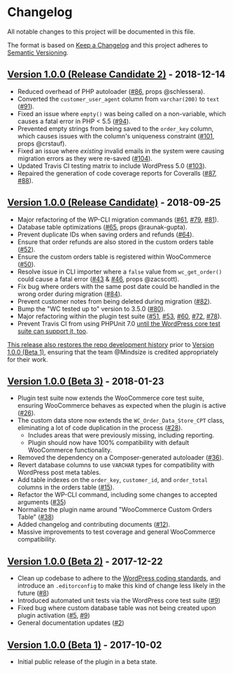 # Changelog

All notable changes to this project will be documented in this file.

The format is based on [Keep a Changelog](http://keepachangelog.com/en/1.0.0/)
and this project adheres to [Semantic Versioning](http://semver.org/spec/v2.0.0.html).

## [Version 1.0.0 (Release Candidate 2)] - 2018-12-14

* Reduced overhead of PHP autoloader ([#86], props @schlessera).
* Converted the `customer_user_agent` column from `varchar(200)` to `text` ([#91]).
* Fixed an issue where `empty()` was being called on a non-variable, which causes a fatal error in PHP < 5.5 ([#94]).
* Prevented empty strings from being saved to the `order_key` column, which causes issues with the column's uniqueness constraint ([#101], props @crstauf).
* Fixed an issue where *existing* invalid emails in the system were causing migration errors as they were re-saved ([#104]).
* Updated Travis CI testing matrix to include WordPress 5.0 ([#103]).
* Repaired the generation of code coverage reports for Coveralls ([#87], [#88]).

## [Version 1.0.0 (Release Candidate)] - 2018-09-25

* Major refactoring of the WP-CLI migration commands ([#61], [#79], [#81]).
* Database table optimizations ([#65], props @raunak-gupta).
* Prevent duplicate IDs when saving orders and refunds ([#64]).
* Ensure that order refunds are also stored in the custom orders table ([#52]).
* Ensure the custom orders table is registered within WooCommerce ([#50]).
* Resolve issue in CLI importer where a `false` value from `wc_get_order()` could cause a fatal error ([#43] & [#46], props @zacscott).
* Fix bug where orders with the same post date could be handled in the wrong order during migration ([#84]).
* Prevent customer notes from being deleted during migration ([#82]).
* Bump the "WC tested up to" version to 3.5.0 ([#80]).
* Major refactoring within the plugin test suite ([#51], [#53], [#60], [#72], [#78]).
* Prevent Travis CI from using PHPUnit 7.0 [until the WordPress core test suite can support it, too](https://core.trac.wordpress.org/ticket/43218).

[This release also restores the repo development history](https://github.com/liquidweb/woocommerce-custom-orders-table/pull/63) prior to [Version 1.0.0 (Beta 1)], ensuring that the team @Mindsize is credited appropriately for their work.

## [Version 1.0.0 (Beta 3)] - 2018-01-23

* Plugin test suite now extends the WooCommerce core test suite, ensuring WooCommerce behaves as expected when the plugin is active ([#26]).
* The custom data store now extends the `WC_Order_Data_Store_CPT` class, eliminating a lot of code duplication in the process ([#28]).
	- Includes areas that were previously missing, including reporting.
	- Plugin should now have 100% compatibility with default WooCommerce functionality.
* Removed the dependency on a Composer-generated autoloader ([#36]).
* Revert database columns to use `VARCHAR` types for compatibility with WordPress post meta tables.
* Add table indexes on the `order_key`, `customer_id`, and `order_total` columns in the orders table ([#15]).
* Refactor the WP-CLI command, including some changes to accepted arguments ([#35])
* Normalize the plugin name around "WooCommerce Custom Orders Table" ([#38])
* Added changelog and contributing documents ([#12]).
* Massive improvements to test coverage and general WooCommerce compatibility.

## [Version 1.0.0 (Beta 2)] - 2017-12-22

* Clean up codebase to adhere to the [WordPress coding standards](https://make.wordpress.org/core/handbook/best-practices/coding-standards/), and introduce an `.editorconfig` to make this kind of change less likely in the future ([#8])
* Introduced automated unit tests via the WordPress core test suite ([#9])
* Fixed bug where custom database table was not being created upon plugin activation ([#5], [#9])
* General documentation updates ([#2])

## [Version 1.0.0 (Beta 1)] - 2017-10-02

* Initial public release of the plugin in a beta state.


[Unreleased]: https://github.com/liquidweb/woocommerce-order-tables/compare/master...develop
[Version 1.0.0 (Release Candidate 2)]: https://github.com/liquidweb/woocommerce-order-tables/releases/tag/v1.0.0-rc2
[Version 1.0.0 (Release Candidate)]: https://github.com/liquidweb/woocommerce-order-tables/releases/tag/v1.0.0-rc1
[Version 1.0.0 (Beta 3)]: https://github.com/liquidweb/woocommerce-order-tables/releases/tag/v1.0.0-beta.3
[Version 1.0.0 (Beta 2)]: https://github.com/liquidweb/woocommerce-order-tables/releases/tag/v1.0.0-beta.2
[Version 1.0.0 (Beta 1)]: https://github.com/liquidweb/woocommerce-order-tables/releases/tag/v1.0.0-beta.1
[#2]: https://github.com/liquidweb/woocommerce-order-tables/pull/2
[#5]: https://github.com/liquidweb/woocommerce-order-tables/pull/5
[#8]: https://github.com/liquidweb/woocommerce-order-tables/pull/8
[#9]: https://github.com/liquidweb/woocommerce-order-tables/pull/9
[#12]: https://github.com/liquidweb/woocommerce-order-tables/pull/12
[#15]: https://github.com/liquidweb/woocommerce-order-tables/pull/15
[#26]: https://github.com/liquidweb/woocommerce-order-tables/pull/26
[#28]: https://github.com/liquidweb/woocommerce-order-tables/pull/28
[#35]: https://github.com/liquidweb/woocommerce-order-tables/pull/35
[#36]: https://github.com/liquidweb/woocommerce-order-tables/pull/36
[#38]: https://github.com/liquidweb/woocommerce-order-tables/pull/38
[#43]: https://github.com/liquidweb/woocommerce-order-tables/issues/43
[#46]: https://github.com/liquidweb/woocommerce-order-tables/pull/46
[#50]: https://github.com/liquidweb/woocommerce-order-tables/pull/50
[#51]: https://github.com/liquidweb/woocommerce-order-tables/pull/51
[#52]: https://github.com/liquidweb/woocommerce-order-tables/pull/52
[#53]: https://github.com/liquidweb/woocommerce-order-tables/pull/53
[#60]: https://github.com/liquidweb/woocommerce-order-tables/pull/60
[#61]: https://github.com/liquidweb/woocommerce-order-tables/pull/61
[#64]: https://github.com/liquidweb/woocommerce-order-tables/pull/64
[#65]: https://github.com/liquidweb/woocommerce-order-tables/pull/65
[#72]: https://github.com/liquidweb/woocommerce-order-tables/pull/72
[#78]: https://github.com/liquidweb/woocommerce-order-tables/pull/78
[#79]: https://github.com/liquidweb/woocommerce-order-tables/pull/79
[#80]: https://github.com/liquidweb/woocommerce-order-tables/pull/80
[#81]: https://github.com/liquidweb/woocommerce-order-tables/pull/81
[#82]: https://github.com/liquidweb/woocommerce-order-tables/pull/82
[#84]: https://github.com/liquidweb/woocommerce-order-tables/pull/84
[#86]: https://github.com/liquidweb/woocommerce-order-tables/pull/86
[#87]: https://github.com/liquidweb/woocommerce-order-tables/pull/87
[#88]: https://github.com/liquidweb/woocommerce-order-tables/pull/88
[#91]: https://github.com/liquidweb/woocommerce-order-tables/pull/91
[#94]: https://github.com/liquidweb/woocommerce-order-tables/pull/94
[#101]: https://github.com/liquidweb/woocommerce-order-tables/pull/101
[#103]: https://github.com/liquidweb/woocommerce-order-tables/pull/103
[#104]: https://github.com/liquidweb/woocommerce-order-tables/pull/104
